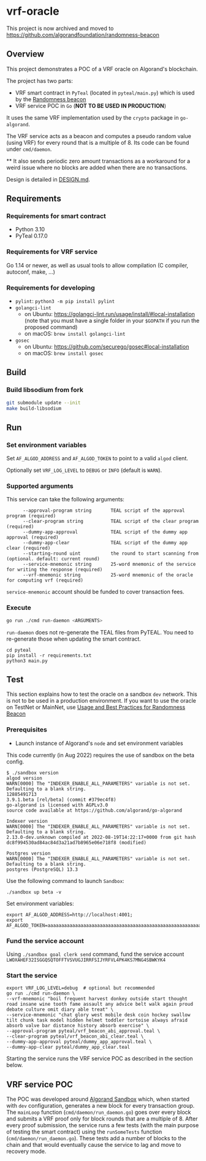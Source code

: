 # vrf-oracle

This project is now archived and moved to https://github.com/algorandfoundation/randomness-beacon

## Overview

This project demonstrates a POC of a VRF oracle on Algorand's blockchain.

The project has two parts:
* VRF smart contract in `PyTeal` (located in `pyteal/main.py`) which is used by the [Randomness beacon](https://www.algorand.foundation/news/randomness-has-arrived)
* VRF service POC in `Go` (**NOT TO BE USED IN PRODUCTION**)

It uses the same VRF implementation used by the `crypto` package in `go-algorand`.

The VRF service acts as a beacon and computes a pseudo random value (using VRF) for every round that is a multiple of 8. Its code can be found under `cmd/daemon`.

** It also sends periodic zero amount transactions as a workaround for a weird issue where no blocks are added when there are no transactions.

Design is detailed in [DESIGN.md](./DESIGN.md).

## Requirements

### Requirements for smart contract

* Python 3.10
* PyTeal 0.17.0

### Requirements for VRF service

Go 1.14 or newer, as well as usual tools to allow compilation (C compiler, autoconf, make, ...)

### Requirements for developing

- `pylint`: `python3 -m pip install pylint`
- `golangci-lint`
    - on Ubuntu: https://golangci-lint.run/usage/install/#local-installation
      (note that you must have a single folder in your `$GOPATH` if you run the proposed command)
    - on macOS: `brew install golangci-lint`
- `gosec`
    - on Ubuntu: https://github.com/securego/gosec#local-installation
    - on macOS: `brew install gosec`


## Build

### Build libsodium from fork

```sh
git submodule update --init
make build-libsodium
```

## Run

### Set environment variables

Set `AF_ALGOD_ADDRESS` and `AF_ALGOD_TOKEN` to point to a valid `algod` client.

Optionally set `VRF_LOG_LEVEL` to `DEBUG` or `INFO` (default is `WARN`).


### Supported arguments

This service can take the following arguments:
```
      --approval-program string       TEAL script of the approval program (required)
      --clear-program string          TEAL script of the clear program (required)
      --dummy-app-approval            TEAL script of the dummy app approval (required)
      --dummy-app-clear               TEAL script of the dummy app clear (required)
      --starting-round uint           the round to start scanning from (optional. default: current round)
      --service-mnemonic string       25-word mnemonic of the service for writing the response (required)
      --vrf-mnemonic string           25-word mnemonic of the oracle for computing vrf (required)
```

`service-mnemonic` account should be funded to cover transaction fees.

### Execute

```sh
go run ./cmd run-daemon <ARGUMENTS>
```

`run-daemon` does not re-generate the TEAL files from PyTEAL.
You need to re-generate those when updating the smart contract.

```
cd pyteal
pip install -r requirements.txt
python3 main.py
```

## Test

This section explains how to test the oracle on a sandbox `dev` network.
This is not to be used in a production environment.
If you want to use the oracle on TestNet or MainNet, use [Usage and Best Practices for Randomness Beacon](https://developer.algorand.org/articles/usage-and-best-practices-for-randomness-beacon/)

### Prerequisites

- Launch instance of Algorand's `node` and set environment variables

This code currently (in Aug 2022) requires the use of sandbox on the beta config.

```shell
$ ./sandbox version
algod version
WARN[0000] The "INDEXER_ENABLE_ALL_PARAMETERS" variable is not set. Defaulting to a blank string.
12885491713
3.9.1.beta [rel/beta] (commit #379ec4f8)
go-algorand is licensed with AGPLv3.0
source code available at https://github.com/algorand/go-algorand

Indexer version
WARN[0000] The "INDEXER_ENABLE_ALL_PARAMETERS" variable is not set. Defaulting to a blank string.
2.13.0-dev.unknown compiled at 2022-08-19T14:22:17+0000 from git hash dc8f994530ad84ac84d3a21ad7b8965e06e718f8 (modified)

Postgres version
WARN[0000] The "INDEXER_ENABLE_ALL_PARAMETERS" variable is not set. Defaulting to a blank string.
postgres (PostgreSQL) 13.3
```

Use the following command to launch `Sandbox`:
```shell
./sandbox up beta -v
```

Set environment variables:
```shell
export AF_ALGOD_ADDRESS=http://localhost:4001;
export AF_ALGOD_TOKEN=aaaaaaaaaaaaaaaaaaaaaaaaaaaaaaaaaaaaaaaaaaaaaaaaaaaaaaaaaaaaaaaa;
```

### Fund the service account

Using `./sandbox goal clerk send` command, fund the service account `LWOXAHEF32ISGGQSQTOFFTVSVUGJIRRFSIJYRFVL4PK4KS7MNG4SBWKYK4`

### Start the service

```shell
export VRF_LOG_LEVEL=debug  # optional but recommended
go run ./cmd run-daemon \
--vrf-mnemonic "boil frequent harvest donkey outside start thought road insane wine tooth fame assault any advice belt walk again proud debate culture omit diary able treat" \
--service-mnemonic "chat glory west mobile desk coin hockey swallow tilt chunk task model hidden helmet toddler tortoise always afraid absorb valve bar distance history absorb exercise" \
--approval-program pyteal/vrf_beacon_abi_approval.teal \
--clear-program pyteal/vrf_beacon_abi_clear.teal \
--dummy-app-approval pyteal/dummy_app_approval.teal \
--dummy-app-clear pyteal/dummy_app_clear.teal
```

Starting the service runs the VRF service POC as described in the section below.

## VRF service POC

The POC was developed around [Algorand Sandbox](https://github.com/algorand/sandbox) which, when started with `dev`
configuration, generates a new block for every transaction group. The `mainLoop` function (`cmd/daemon/run_daemon.go`)
goes over every block and submits a VRF proof only for block rounds that are a multiple of 8. After every proof
submission, the service runs a few tests (with the main purpose of testing the smart contract) using the `runSomeTests`
function (`cmd/daemon/run_daemon.go`). These tests add a number of blocks to the chain and that would eventually cause
the service to lag and move to recovery mode.
